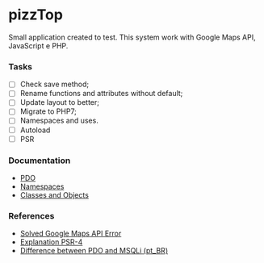 # pizzTop
Small application created to test.
This system work with Google Maps API, JavaScript e PHP.

### Tasks
- [ ] Check save method;
- [ ] Rename functions and attributes without default;
- [ ] Update layout to better;
- [ ] Migrate to PHP7;
- [ ] Namespaces and uses.
- [ ] Autoload
- [ ] PSR

### Documentation
- [PDO](http://php.net/manual/en/book.pdo.php)
- [Namespaces](http://php.net/manual/pt_BR/language.namespaces.php)
- [Classes and Objects](http://php.net/manual/pt_BR/language.oop5.php)

### References
- [Solved Google Maps API Error](https://www.latecnosfera.com/2016/06/google-maps-api-error-missing-keymap-error-solved.html)
- [Explanation PSR-4](http://www.php-fig.org/psr/psr-4/)
- [Difference between PDO and MSQLi (pt_BR)](http://blog.alura.com.br/como-acessar-o-banco-de-dados-com-php-7/)
